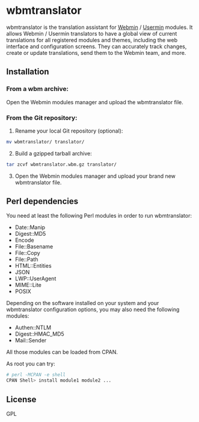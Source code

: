 # wbmtranslator

wbmtranslator is the translation assistant for [Webmin](http://www.webmin.com) / [Usermin](http://www.webmin.com/usermin.html) modules. It allows Webmin / Usermin translators to have a global view of current translations for all registered modules and themes, including the web interface and configuration screens. They can accurately track changes, create or update translations, send them to the Webmin team, and more.

## Installation

### From a wbm archive:

Open the Webmin modules manager and upload the wbmtranslator file.

### From the Git repository:

1. Rename your local Git repository (optional):
```bash
mv wbmtranslator/ translator/
```
2. Build a gzipped tarball archive:
```bash
tar zcvf wbmtranslator.wbm.gz translator/
```
3. Open the Webmin modules manager and upload your brand new wbmtranslator file.

## Perl dependencies

You need at least the following Perl modules in order to run wbmtranslator:

- Date::Manip
- Digest::MD5
- Encode
- File::Basename
- File::Copy
- File::Path
- HTML::Entities
- JSON
- LWP::UserAgent
- MIME::Lite
- POSIX

Depending on the software installed on your system and your wbmtranslator configuration options, you may also need the following modules:

- Authen::NTLM
- Digest::HMAC_MD5
- Mail::Sender

All those modules can be loaded from CPAN.

As root you can try:

```bash
# perl -MCPAN -e shell
CPAN Shell> install module1 module2 ...
```

## License
GPL
